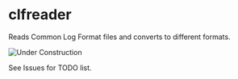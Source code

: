 # clfreader

Reads Common Log Format files and converts to different formats. 

![Under Construction](https://media.tenor.com/MRCIli40TYoAAAAi/under-construction90s-90s.gif)

See Issues for TODO list.  
